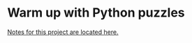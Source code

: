 # Warm up with Python puzzles

[Notes for this project are located here.](https://handbook.booth.school/warm-up-with-python-puzzles)
